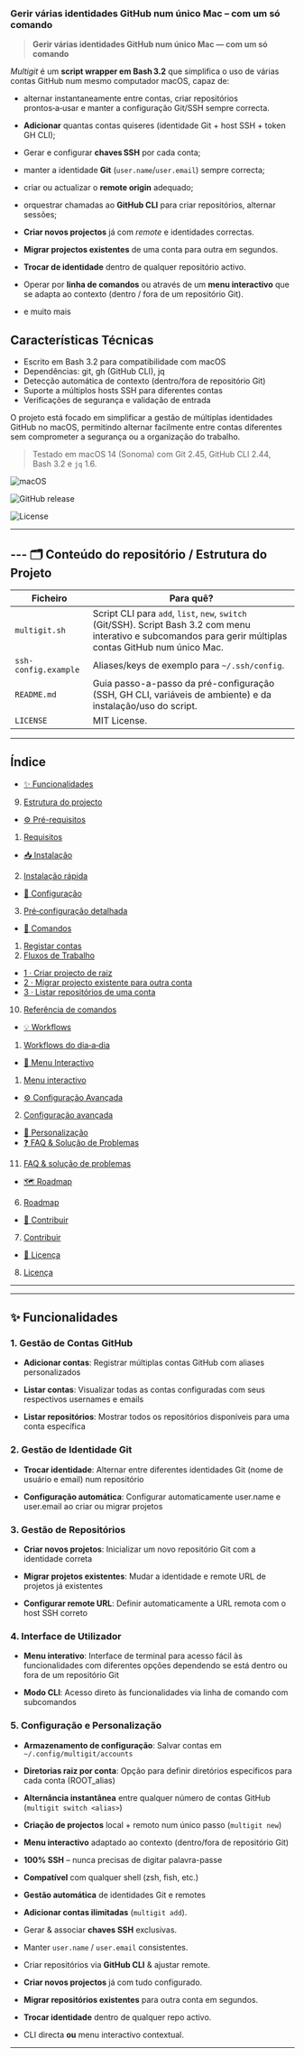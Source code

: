 
### Gerir várias identidades GitHub num único Mac – com um só comando

> **Gerir várias identidades GitHub num único Mac — com um só comando**


*Multigit* é um **script wrapper em Bash 3.2** que simplifica o uso de várias contas GitHub num mesmo computador macOS, capaz de:

- alternar instantaneamente entre contas, criar repositórios prontos‑a‑usar e manter a configuração Git/SSH sempre correcta.

- **Adicionar** quantas contas quiseres (identidade Git + host SSH + token GH CLI);

- Gerar e configurar **chaves SSH** por cada conta;

- manter a identidade **Git** (`user.name`/`user.email`) sempre correcta;

- criar ou actualizar o **remote origin** adequado;

- orquestrar chamadas ao **GitHub CLI** para criar repositórios, alternar sessões;

* **Criar novos projectos** já com *remote* e identidades correctas.

* **Migrar projectos existentes** de uma conta para outra em segundos.

* **Trocar de identidade** dentro de qualquer repositório activo.

* Operar por **linha de comandos** ou através de um **menu interactivo** que se adapta ao contexto (dentro / fora de um repositório Git).

- e muito mais


## Características Técnicas

- Escrito em Bash 3.2 para compatibilidade com macOS
- Dependências: git, gh (GitHub CLI), jq
- Detecção automática de contexto (dentro/fora de repositório Git)
- Suporte a múltiplos hosts SSH para diferentes contas
- Verificações de segurança e validação de entrada


O projeto está focado em simplificar a gestão de múltiplas identidades GitHub no macOS, permitindo alternar facilmente entre contas diferentes sem comprometer a segurança ou a organização do trabalho.



> Testado em macOS 14 (Sonoma) com Git 2.45, GitHub CLI 2.44, Bash 3.2 e `jq` 1.6.


![macOS](https://img.shields.io/badge/macos-12%2B-lightgrey?logo=apple\&logoColor=white)

![GitHub release](https://img.shields.io/github/v/release/diogocostasilva/multigit?label=version)

![License](https://img.shields.io/github/license/diogocostasilva/multigit)

  

---

  

## --- 🗂️ Conteúdo do repositório / Estrutura do Projeto

| Ficheiro             | Para quê?                                                                                                                                                     |
| -------------------- | ------------------------------------------------------------------------------------------------------------------------------------------------------------- |
| `multigit.sh`        | Script CLI para `add`, `list`, `new`, `switch` (Git/SSH). Script Bash 3.2 com menu interativo e subcomandos para gerir múltiplas contas GitHub num único Mac. |
| `ssh-config.example` | Aliases/keys de exemplo para `~/.ssh/config`.                                                                                                                 |
| `README.md`          | Guia passo-a-passo da pré-configuração (SSH, GH CLI, variáveis de ambiente) e da instalação/uso do script.                                                    |
| `LICENSE`            | MIT License.                                                                                                                                                  |

---

## Índice

- [✨ Funcionalidades](#-funcionalidades)
9. [Estrutura do projecto](#estrutura-do-projecto)
- [⚙️ Pré-requisitos](#️-pré-requisitos)
1. [Requisitos](#requisitos)
- [📥 Instalação](#-instalação)
2. [Instalação rápida](#instalação-rápida)
- [🔑 Configuração](#-configuração)
3. [Pré‑configuração detalhada](#pré-configuração-detalhada)
- [🚀 Comandos](#-comandos)
1. [Registar contas](#registar-contas)
2. [Fluxos de Trabalho](#fluxos-de-trabalho)
- [1 · Criar projecto de raiz](#1--criar-projecto-de-raiz)
- [2 · Migrar projecto existente para outra conta](#2--migrar-projecto-existente-para-outra-conta)
- [3 · Listar repositórios de uma conta](#3--listar-repositórios-de-uma-conta)
10. [Referência de comandos](#referência-de-comandos)
- [💡 Workflows](#-workflows)
1. [Workflows do dia‑a‑dia](#workflows-do-dia-a-dia)
- [📱 Menu Interactivo](#-menu-interactivo)
1. [Menu interactivo](#menu-interactivo)
- [⚙️ Configuração Avançada](#️-configuração-avançada)
2. [Configuração avançada](#configuração-avançada)
- [🔧 Personalização](#-personalização)
- [❓ FAQ & Solução de Problemas](#-faq--solução-de-problemas)
11. [FAQ & solução de problemas](#faq--solução-de-problemas)
- [🗺️ Roadmap](#️-roadmap)
6. [Roadmap](#roadmap)
- [🤝 Contribuir](#-contribuir)
7. [Contribuir](#contribuir)
- [📄 Licença](#-licença)
8. [Licença](#licença)

---
---

  

## ✨ Funcionalidades

### 1. Gestão de Contas GitHub

- **Adicionar contas**: Registrar múltiplas contas GitHub com aliases personalizados

- **Listar contas**: Visualizar todas as contas configuradas com seus respectivos usernames e emails
  
- **Listar repositórios**: Mostrar todos os repositórios disponíveis para uma conta específica


### 2. Gestão de Identidade Git

- **Trocar identidade**: Alternar entre diferentes identidades Git (nome de usuário e email) num repositório

- **Configuração automática**: Configurar automaticamente user.name e user.email ao criar ou migrar projetos


### 3. Gestão de Repositórios

- **Criar novos projetos**: Inicializar um novo repositório Git com a identidade correta

- **Migrar projetos existentes**: Mudar a identidade e remote URL de projetos já existentes

- **Configurar remote URL**: Definir automaticamente a URL remota com o host SSH correto


### 4. Interface de Utilizador

- **Menu interativo**: Interface de terminal para acesso fácil às funcionalidades com diferentes opções dependendo se está dentro ou fora de um repositório Git

- **Modo CLI**: Acesso direto às funcionalidades via linha de comando com subcomandos


### 5. Configuração e Personalização

- **Armazenamento de configuração**: Salvar contas em `~/.config/multigit/accounts`

- **Diretorias raiz por conta**: Opção para definir diretórios específicos para cada conta (ROOT_alias)





- **Alternância instantânea** entre qualquer número de contas GitHub (`multigit switch <alias>`)

- **Criação de projectos** local + remoto num único passo (`multigit new`)

- **Menu interactivo** adaptado ao contexto (dentro/fora de repositório Git)

- **100% SSH** – nunca precisas de digitar palavra-passe

- **Compatível** com qualquer shell (zsh, fish, etc.)

- **Gestão automática** de identidades Git e remotes

* **Adicionar contas ilimitadas** (`multigit add`).

* Gerar & associar **chaves SSH** exclusivas.

* Manter `user.name` / `user.email` consistentes.

* Criar repositórios via **GitHub CLI** & ajustar remote.

* **Criar novos projectos** já com tudo configurado.

* **Migrar repositórios existentes** para outra conta em segundos.

* **Trocar identidade** dentro de qualquer repo activo.

* CLI directa **ou** menu interactivo contextual.

---